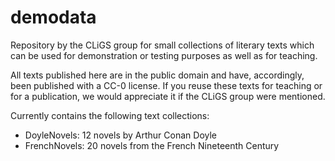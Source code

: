 demodata
========

Repository by the CLiGS group for small collections of literary texts which can be used for demonstration or testing purposes as well as for teaching.

All texts published here are in the public domain and have, accordingly, been published with a CC-0 license. If you reuse these texts for teaching or for a publication, we would appreciate it if the CLiGS group were mentioned. 

Currently contains the following text collections: 

* DoyleNovels: 12 novels by Arthur Conan Doyle
* FrenchNovels: 20 novels from the French Nineteenth Century


